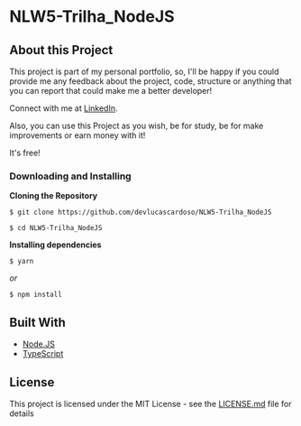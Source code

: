 # NLW5-Trilha_NodeJS

## About this Project

This project is part of my personal portfolio, so, I'll be happy if you could provide me any feedback about the project, code, structure or anything that you can report that could make me a better developer!

Connect with me at [LinkedIn](https://www.linkedin.com/in/lucas-cardoso-5a041a114/).

Also, you can use this Project as you wish, be for study, be for make improvements or earn money with it!

It's free!


### Downloading and Installing

**Cloning the Repository**

```
$ git clone https://github.com/devlucascardoso/NLW5-Trilha_NodeJS

$ cd NLW5-Trilha_NodeJS
```

**Installing dependencies**

```
$ yarn
```

_or_

```
$ npm install
```
## Built With

- [Node.JS](https://nodejs.org/)
- [TypeScript](https://www.typescriptlang.org/)

## License

This project is licensed under the MIT License - see the [LICENSE.md](https://github.com/devlucascardoso/NLW5-Trilha_NodeJS/blob/master/LICENSE) file for details
